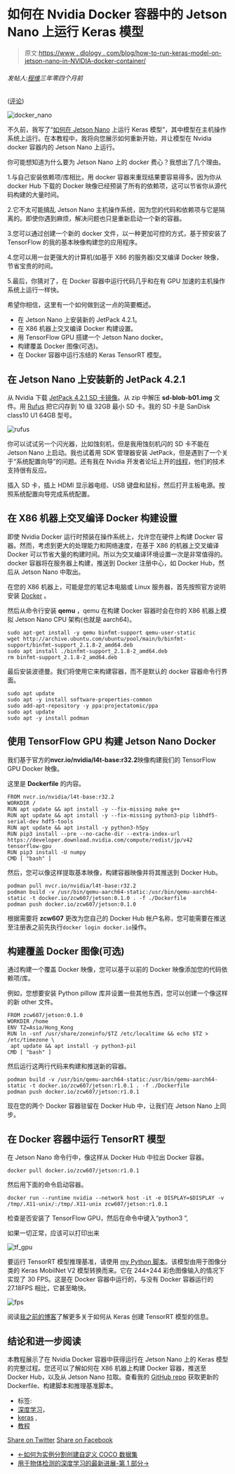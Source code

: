 # 如何在 Nvidia Docker 容器中的 Jetson Nano 上运行 Keras 模型

> 原文:[https://www . dlology . com/blog/how-to-run-keras-model-on-jetson-nano-in-NVIDIA-docker-container/](https://www.dlology.com/blog/how-to-run-keras-model-on-jetson-nano-in-nvidia-docker-container/)

###### 发帖人:[程维](/blog/author/Chengwei/)三年零四个月前

([评论](/blog/how-to-run-keras-model-on-jetson-nano-in-nvidia-docker-container/#disqus_thread))

![docker_nano](../Images/9fe14dc00b32cdefe05e6ac840c01e18.png)

不久前，我写了“[如何在 Jetson Nano](https://www.dlology.com/blog/how-to-run-keras-model-on-jetson-nano/) 上运行 Keras 模型”，其中模型在主机操作系统上运行。在本教程中，我将向您展示如何重新开始，并让模型在 Nvidia docker 容器内的 Jetson Nano 上运行。

你可能想知道为什么要为 Jetson Nano 上的 docker 费心？我想出了几个理由。

1.与自己安装依赖项/库相比，用 docker 容器来重现结果要容易得多。因为你从 docker Hub 下载的 Docker 映像已经预装了所有的依赖项，这可以节省你从源代码构建的大量时间。

2.它不太可能搞乱 Jetson Nano 主机操作系统，因为您的代码和依赖项与它是隔离的。即使你遇到麻烦，解决问题也只是重新启动一个新的容器。

3.您可以通过创建一个新的 docker 文件，以一种更加可控的方式，基于预安装了 TensorFlow 的我的基本映像构建您的应用程序。

4.您可以用一台更强大的计算机(如基于 X86 的服务器)交叉编译 Docker 映像，节省宝贵的时间。

5.最后，你猜对了，在 Docker 容器中运行代码几乎和在有 GPU 加速的主机操作系统上运行一样快。

希望你相信，这里有一个如何做到这一点的简要概述。

*   在 Jetson Nano 上安装新的 JetPack 4.2.1。
*   在 X86 机器上交叉编译 Docker 构建设置。
*   用 TensorFlow GPU 搭建一个 Jetson Nano docker。
*   构建覆盖 Docker 图像(可选)。
*   在 Docker 容器中运行冻结的 Keras TensorRT 模型。

## 在 Jetson Nano 上安装新的 JetPack 4.2.1

从 Nvidia 下载 [JetPack 4.2.1 SD 卡镜像](https://developer.nvidia.com/embedded/jetpack)。从 zip 中解压 **sd-blob-b01.img** 文件。用 [Rufus](https://rufus.ie/) 把它闪存到 10 级 32GB 最小 SD 卡。我的 SD 卡是 SanDisk class10 U1 64GB 型号。

![rufus](../Images/e0df5a22eb54349c9e507f6e72c6543d.png)

你可以试试另一个闪光器，比如蚀刻机，但是我用蚀刻机闪的 SD 卡不能在 Jetson Nano 上启动。我也试着用 SDK 管理器安装 JetPack，但是遇到了一个关于“系统配置向导”的问题。还有我在 Nvidia 开发者论坛上开的[线程](https://devtalk.nvidia.com/default/topic/1058116/jetpack-4-2-1-fails-to-boot-on-nano-failed-to-start-load-kernel-modules/?offset=1)，他们的技术支持很有反应。

插入 SD 卡，插上 HDMI 显示器电缆、USB 键盘和鼠标，然后打开主板电源。按照系统配置向导完成系统配置。

## 在 X86 机器上交叉编译 Docker 构建设置

即使 Nvidia Docker 运行时预装在操作系统上，允许您在硬件上构建 Docker 容器。然而，考虑到更大的处理能力和网络速度，在基于 X86 的机器上交叉编译 Docker 可以节省大量的构建时间。所以为交叉编译环境设置一次是非常值得的。docker 容器将在服务器上构建，推送到 Docker 注册中心，如 Docker Hub，然后从 Jetson Nano 中取出。

在您的 X86 机器上，可能是您的笔记本电脑或 Linux 服务器，首先按照官方说明安装 [Docker](https://docs.docker.com/install/linux/docker-ce/ubuntu/) 。

然后从命令行安装 **qemu** ，qemu 在构建 Docker 容器时会在你的 X86 机器上模拟 Jetson Nano CPU 架构(也就是 aarch64)。

```
sudo apt-get install -y qemu binfmt-support qemu-user-static
wget http://archive.ubuntu.com/ubuntu/pool/main/b/binfmt-support/binfmt-support_2.1.8-2_amd64.deb
sudo apt install ./binfmt-support_2.1.8-2_amd64.deb
rm binfmt-support_2.1.8-2_amd64.deb
```

最后安装波德曼。我们将使用它来构建容器，而不是默认的 docker 容器命令行界面。

```
sudo apt update
sudo apt -y install software-properties-common
sudo add-apt-repository -y ppa:projectatomic/ppa
sudo apt update
sudo apt -y install podman
```

## 使用 TensorFlow GPU 构建 Jetson Nano Docker

我们基于官方的**nvcr.io/nvidia/l4t-base:r32.2**映像构建我们的 TensorFlow GPU Docker 映像。

这里是 **Dockerfile** 的内容。

```
FROM nvcr.io/nvidia/l4t-base:r32.2
WORKDIR /
RUN apt update && apt install -y --fix-missing make g++
RUN apt update && apt install -y --fix-missing python3-pip libhdf5-serial-dev hdf5-tools
RUN apt update && apt install -y python3-h5py
RUN pip3 install --pre --no-cache-dir --extra-index-url https://developer.download.nvidia.com/compute/redist/jp/v42 tensorflow-gpu
RUN pip3 install -U numpy
CMD [ "bash" ]
```

然后，您可以像这样提取基本映像，构建容器映像并将其推送到 Docker Hub。

```
podman pull nvcr.io/nvidia/l4t-base:r32.2
podman build -v /usr/bin/qemu-aarch64-static:/usr/bin/qemu-aarch64-static -t docker.io/zcw607/jetson:0.1.0 . -f ./Dockerfile
podman push docker.io/zcw607/jetson:0.1.0
```

根据需要将 **zcw607** 更改为您自己的 Docker Hub 帐户名称，您可能需要在推送至注册表之前先执行`docker login docker.io`操作。

## 构建覆盖 Docker 图像(可选)

通过构建一个覆盖 Docker 映像，您可以基于以前的 Docker 映像添加您的代码依赖项/库。

例如，您想要安装 Python pillow 库并设置一些其他东西，您可以创建一个像这样的新 other 文件。

```
FROM zcw607/jetson:0.1.0
WORKDIR /home
ENV TZ=Asia/Hong_Kong
RUN ln -snf /usr/share/zoneinfo/$TZ /etc/localtime && echo $TZ > /etc/timezone \
 apt update && apt install -y python3-pil
CMD [ "bash" ]
```

然后运行这两行代码来构建和推送新的容器。

```
podman build -v /usr/bin/qemu-aarch64-static:/usr/bin/qemu-aarch64-static -t docker.io/zcw607/jetson:r1.0.1 . -f ./Dockerfile
podman push docker.io/zcw607/jetson:r1.0.1
```

现在您的两个 Docker 容器驻留在 Docker Hub 中，让我们在 Jetson Nano 上同步。

## 在 Docker 容器中运行 TensorRT 模型

在 Jetson Nano 命令行中，像这样从 Docker Hub 中拉出 Docker 容器。

```
docker pull docker.io/zcw607/jetson:r1.0.1
```

然后用下面的命令启动容器。

```
docker run --runtime nvidia --network host -it -e DISPLAY=$DISPLAY -v /tmp/.X11-unix/:/tmp/.X11-unix zcw607/jetson:r1.0.1
```

检查是否安装了 TensorFlow GPU，然后在命令中键入“python3 ”,

如果一切正常，应该可以打印出来

![tf_gpu](../Images/bb6faf81c24f9a64dac0d8640f2ef09e.png)

要运行 TensorRT 模型推理基准，请使用 [my Python 脚本](https://raw.githubusercontent.com/Tony607/jetson_nvidia_dockers/master/overlay_example/test_trt_inference.py)。该模型由用于图像分类的 Keras MobilNet V2 模型转换而来。它在 244×244 彩色图像输入的情况下实现了 30 FPS。这是在 Docker 容器中运行的，与没有 Docker 容器运行的 27.18FPS 相比，它甚至略快。

![fps](../Images/0a986f94342a7d5dc3e8514305dc4c7b.png)

阅读[我之前的博客](https://www.dlology.com/blog/how-to-run-keras-model-on-jetson-nano/)了解更多关于如何从 Keras 创建 TensorRT 模型的信息。

## 结论和进一步阅读

本教程展示了在 Nvidia Docker 容器中获得运行在 Jetson Nano 上的 Keras 模型的完整过程。您还可以了解如何在 X86 机器上构建 Docker 容器，推送至 Docker Hub，以及从 Jetson Nano 拉取。查看我的 [GitHub repo](https://github.com/Tony607/jetson_nvidia_dockers) 获取更新的 Dockerfile、构建脚本和推理基准脚本。

*   标签:
*   [深度学习](/blog/tag/deep-learning/)，
*   [keras](/blog/tag/keras/) ,
*   [教程](/blog/tag/tutorial/)

[Share on Twitter](https://twitter.com/intent/tweet?url=https%3A//www.dlology.com/blog/how-to-run-keras-model-on-jetson-nano-in-nvidia-docker-container/&text=How%20to%20run%20Keras%20model%20on%20Jetson%20Nano%20in%20Nvidia%20Docker%20container) [Share on Facebook](https://www.facebook.com/sharer/sharer.php?u=https://www.dlology.com/blog/how-to-run-keras-model-on-jetson-nano-in-nvidia-docker-container/)

*   [←如何为实例分割创建自定义 COCO 数据集](/blog/how-to-create-custom-coco-data-set-for-instance-segmentation/)
*   [用于物体检测的深度学习的最新进展-第 1 部分→](/blog/recent-advances-in-deep-learning-for-object-detection/)